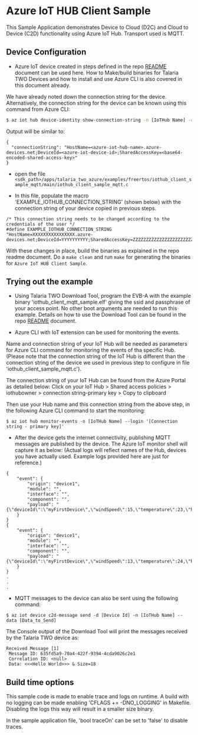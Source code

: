 # Azure IoT HUB Client Sample

This Sample Application demonstrates Device to Cloud (D2C) and Cloud to Device (C2D) functionality using Azure IoT Hub. Transport used is MQTT.


## Device Configuration
- Azure IoT device created in steps defined in the repo [README](../../README.md#creating-an-azure-iot-device) document can be used here.
How to Make/build binaries for Talaria TWO Devices and how to install and use Azure CLI is also covered in this document already.

We have already noted down the connection string for the device.
Alternatively, the connection string for the device can be known using this command from Azure CLI:

``` bash
$ az iot hub device-identity show-connection-string -n [IoTHub Name] -d [Device ID]
```

Output will be similar to:
```
{
  "connectionString": "HostName=<azure-iot-hub-name>.azure-devices.net;DeviceId=<azure-iot-device-id>;SharedAccessKey=<base64-encoded-shared-access-key>"
}
```

- open the file `<sdk_path>/apps/talaria_two_azure/examples/freertos/iothub_client_sample_mqtt/main/iothub_client_sample_mqtt.c`

- In this file, populate the macro 'EXAMPLE_IOTHUB_CONNECTION_STRING' (shown below) with the connection string of your device copied in previous steps.

```
/* This connection string needs to be changed according to the credentials of the user */
#define EXAMPLE_IOTHUB_CONNECTION_STRING "HostName=XXXXXXXXXXXXXXXX.azure-devices.net;DeviceId=YYYYYYYYYY;SharedAccessKey=ZZZZZZZZZZZZZZZZZZZZZZZZZZZZZZZZZZZZZZZZZZ"
```
With these changes in place, build the binaries as explained in the repo readme document.
Do a `make clean` and run `make` for generating the binaries for `Azure IoT HUB Client Sample`.

## Trying out the example

- Using Talaria TWO Download Tool, program the EVB-A with the example binary 'iothub_client_mqtt_sample.elf' giving the ssid and passphrase of your access point. No other boot arguments are needed to run this example. Details on how to use the Download Tool can be found in the repo [README](../../README.md#creating-an-azure-iot-device) document.


- Azure CLI with IoT extension can be used for monitoring the events.

Name and connection string of your IoT Hub will be needed as parameters for Azure CLI command for monitoring the events of tha specific Hub.
(Please note that the connection string of the IoT Hub is different than the connection string of the device we used in previous step to configure in file 'iothub_client_sample_mqtt.c').

The connection string of your IoT Hub can be found from the Azure Portal as detailed below: 
Click on your IoT Hub > Shared access policies > iothubowner > connection string-primary key > Copy to clipboard

Then use your Hub name and this connection string from the above step, in the following Azure CLI command to start the monitoring:

```
$ az iot hub monitor-events -n [IoTHub Name] --login '[Connection string - primary key]'
```

- After the device gets the internet connectivity, publishing MQTT messages are published by the device. The Azure IoT monitor shell will capture it as below:
(Actual logs will reflect names of the Hub, devices you have actually used. Example logs provided here are just for reference.)

```
{
    "event": {
        "origin": "device1",
        "module": "",
        "interface": "",
        "component": "",
        "payload": "{\"deviceId\":\"myFirstDevice\",\"windSpeed\":15,\"temperature\":23,\"humidity\":69}"
    }
}
{
    "event": {
        "origin": "device1",
        "module": "",
        "interface": "",
        "component": "",
        "payload": "{\"deviceId\":\"myFirstDevice\",\"windSpeed\":13,\"temperature\":24,\"humidity\":64}"
    }
}
.
.
.

```

- MQTT messages to the device can also be sent using the following command:

```
$ az iot device c2d-message send -d [Device Id] -n [IoTHub Name] --data [Data_to_Send]
```
The Console output of the Download Tool will print the messages received by the Talaria TWO device as:

```
Received Message [1]
 Message ID: 635fd5a9-70a4-422f-9394-4cda9026c2e1
 Correlation ID: <null>
 Data: <<<Hello World>>> & Size=18
```
## Build time options

This sample code is made to enable trace and logs on runtime.
A build with no logging can be made enabling 'CFLAGS += -DNO_LOGGING' in Makefile. Disabling the logs this way will result in a smaller size binary.

In the sample application file, 'bool traceOn' can be set to 'false' to disable traces.

